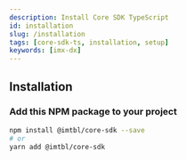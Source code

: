 ```yaml
---
description: Install Core SDK TypeScript
id: installation
slug: /installation
tags: [core-sdk-ts, installation, setup]
keywords: [imx-dx]
---
```


## Installation

### Add this NPM package to your project

```sh
npm install @imtbl/core-sdk --save
# or
yarn add @imtbl/core-sdk
```
